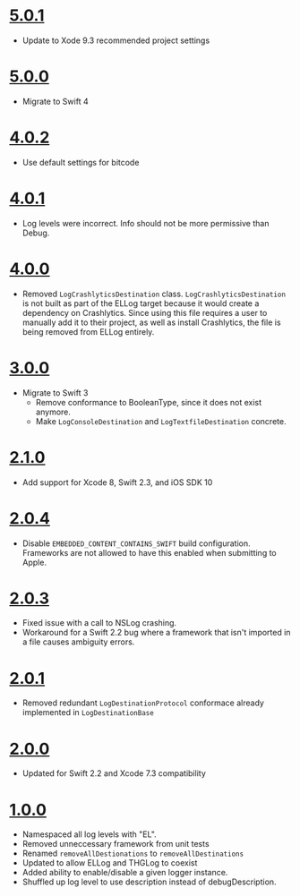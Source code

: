 # [5.0.1](https://github.com/Electrode-iOS/ELLog/releases/tag/v5.0.1)

- Update to Xode 9.3 recommended project settings

# [5.0.0](https://github.com/Electrode-iOS/ELLog/releases/tag/v5.0.0)

- Migrate to Swift 4

# [4.0.2](https://github.com/Electrode-iOS/ELLog/releases/tag/v4.0.2)

- Use default settings for bitcode

# [4.0.1](https://github.com/Electrode-iOS/ELLog/releases/tag/v4.0.1)

- Log levels were incorrect. Info should not be more permissive than Debug.

# [4.0.0](https://github.com/Electrode-iOS/ELLog/releases/tag/v4.0.0)

- Removed `LogCrashlyticsDestination` class. `LogCrashlyticsDestination` is not built as part of the ELLog target because it would create a dependency on Crashlytics. Since using this file requires a user to manually add it to their project, as well as install Crashlytics, the file is being removed from ELLog entirely.

# [3.0.0](https://github.com/Electrode-iOS/ELLog/releases/tag/v3.0.0)

- Migrate to Swift 3
  - Remove conformance to BooleanType, since it does not exist anymore.
  - Make `LogConsoleDestination` and `LogTextfileDestination` concrete.

# [2.1.0](https://github.com/Electrode-iOS/ELLog/releases/tag/v2.1.0)

- Add support for Xcode 8, Swift 2.3, and iOS SDK 10

# [2.0.4](https://github.com/Electrode-iOS/ELLog/releases/tag/v2.0.4)

- Disable `EMBEDDED_CONTENT_CONTAINS_SWIFT` build configuration. Frameworks are not allowed to have this enabled when submitting to Apple.

# [2.0.3](https://github.com/Electrode-iOS/ELLog/releases/tag/2.0.3)

- Fixed issue with a call to NSLog crashing.
- Workaround for a Swift 2.2 bug where a framework that isn't imported in a file causes ambiguity errors.

# [2.0.1](https://github.com/Electrode-iOS/ELLog/releases/tag/v2.0.1)

- Removed redundant `LogDestinationProtocol` conformace already implemented in `LogDestinationBase`

# [2.0.0](https://github.com/Electrode-iOS/ELLog/releases/tag/v2.0.0)

- Updated for Swift 2.2 and Xcode 7.3 compatibility

# [1.0.0](https://github.com/Electrode-iOS/ELLog/releases/tag/v1.0.0)

- Namespaced all log levels with "EL".
- Removed unneccessary framework from unit tests
- Renamed `removeAllDestionations` to `removeAllDestinations`
- Updated to allow ELLog and THGLog to coexist
- Added ability to enable/disable a given logger instance.
- Shuffled up log level to use description instead of debugDescription.
